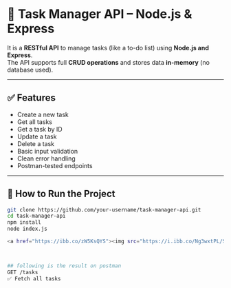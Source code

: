 # 📝 Task Manager API – Node.js & Express


It is a **RESTful API** to manage tasks (like a to-do list) using **Node.js and Express**.  
The API supports full **CRUD operations** and stores data **in-memory** (no database used).

---

## ✅ Features

- Create a new task
- Get all tasks
- Get a task by ID
- Update a task
- Delete a task
- Basic input validation
- Clean error handling
- Postman-tested endpoints

---

## 🚀 How to Run the Project

```bash
git clone https://github.com/your-username/task-manager-api.git
cd task-manager-api
npm install
node index.js

<a href="https://ibb.co/zW5KsQYS"><img src="https://i.ibb.co/Ng3wxtPL/Screenshot-2025-06-03-100923.png" alt="Screenshot-2025-06-03-100923" border="0"></a>



## following is the result on postman
GET /tasks
✅ Fetch all tasks


